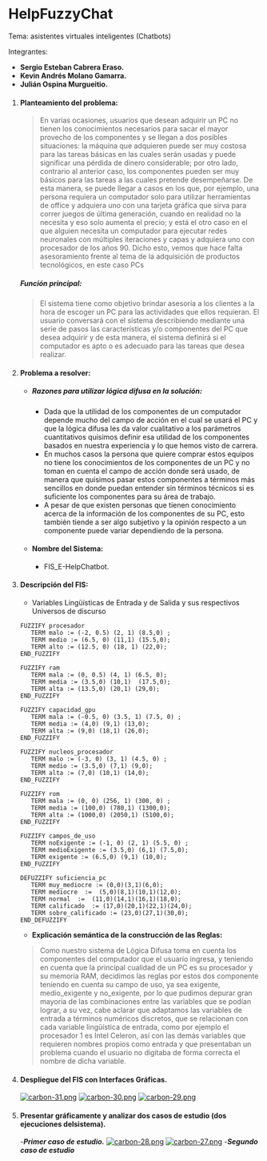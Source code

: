 # HelpFuzzyChat
Tema: asistentes virtuales inteligentes (Chatbots)

Integrantes:

- **Sergio Esteban Cabrera Eraso.**
- **Kevin Andrés Molano Gamarra.**
- **Julián Ospina Murgueitio.**

1. #### Planteamiento del problema:
   > En varias ocasiones, usuarios que desean adquirir un PC no tienen los conocimientos necesarios para sacar el mayor provecho de los componentes y se llegan 
   a dos posibles situaciones: la máquina que adquieren puede ser muy costosa para las tareas básicas en las cuales serán usadas y puede significar una pérdida de 
   dinero considerable; por otro lado, contrario al anterior caso, los componentes pueden ser muy básicos para las tareas a las cuales pretende desempeñarse. 
   De esta manera, se puede llegar a casos en los que, por ejemplo, una persona requiera un computador solo para utilizar herramientas de office y adquiera uno 
   con una tarjeta gráfica que sirva para correr juegos de última generación, cuando en realidad no la necesita y eso solo aumenta el precio; y está el otro caso 
   en el que alguien necesita un computador para ejecutar redes neuronales con múltiples iteraciones y capas y adquiera uno con procesador de los años 90. Dicho esto, 
   vemos que hace falta asesoramiento frente al tema de la adquisición de productos tecnológicos, en este caso PCs
   ##### Función principal:
   > El sistema tiene como objetivo brindar asesoría a los clientes a la hora de escoger un PC para las actividades que ellos requieran. El usuario conversará con 
   el sistema describiendo mediante una serie de pasos las características y/o componentes del PC que desea adquirir y de esta manera, el sistema definirá si el 
   computador es apto o es adecuado para las tareas que desea realizar.
   
2. #### Problema a resolver:
   - ##### Razones para utilizar lógica difusa en la solución:
     - Dada que la utilidad de los componentes de un computador depende mucho del campo de acción en el cual se usará el PC y que la lógica difusa les da valor cualitativo a los parámetros cuantitativos quisimos definir esa utilidad de los componentes basados en nuestra experiencia y lo que hemos visto de carrera.
     - En muchos casos la persona que quiere comprar estos equipos no tiene los conocimientos de los componentes de un PC y no toman en cuenta el campo de acción donde será usado, de manera que quisimos pasar estos componentes a términos más sencillos en donde puedan entender sin términos técnicos si es suficiente los componentes para su área de trabajo.
     - A pesar de que existen personas que tienen conocimiento acerca de la información de los componentes de su PC, esto también tiende a ser algo subjetivo y la opinión respecto a un componente puede variar dependiendo de la persona.

   - #### Nombre del Sistema:
     - FIS_E-HelpChatbot.
3. #### Descripción del FIS:
   - Variables Lingüísticas de Entrada y de Salida y sus respectivos Universos de discurso
   ```
   FUZZIFY procesador
      TERM malo := (-2, 0.5) (2, 1) (8.5,0) ;
      TERM medio := (6.5, 0) (11,1) (15.5,0);
      TERM alto := (12.5, 0) (18, 1) (22,0);
   END_FUZZIFY
   ```
   
   ```
   FUZZIFY ram
      TERM mala := (0, 0.5) (4, 1) (6.5, 0);
      TERM media := (3.5,0) (10,1)  (17.5,0);
      TERM alta := (13.5,0) (20,1) (29,0);
   END_FUZZIFY
   ```
   
   ```
   FUZZIFY capacidad_gpu
      TERM mala := (-0.5, 0) (3.5, 1) (7.5, 0) ;
      TERM media := (4,0) (9,1) (13,0);
      TERM alta := (9,0) (18,1) (26,0);
   END_FUZZIFY
   ```
   
   ```
   FUZZIFY nucleos_procesador
      TERM malo := (-3, 0) (3, 1) (4.5, 0) ;
      TERM medio := (3.5,0) (7,1) (9,0);
      TERM alta := (7,0) (10,1) (14,0);
   END_FUZZIFY
   ```
   
   ```
   FUZZIFY rom
      TERM mala := (0, 0) (256, 1) (300, 0) ;
      TERM media := (100,0) (780,1) (1300,0);
      TERM alta := (1000,0) (2050,1) (5100,0);
   END_FUZZIFY
   ```
   
   ```
   FUZZIFY campos_de_uso
      TERM noExigente := (-1, 0) (2, 1) (5.5, 0) ;
      TERM medioExigente := (3.5,0) (6,1) (7.5,0);
      TERM exigente := (6.5,0) (9,1) (10,0);
   END_FUZZIFY
   ```
   ```
   DEFUZZIFY suficiencia_pc
      TERM muy_mediocre := (0,0)(3,1)(6,0);
      TERM mediocre  :=  (5,0)(8,1)(10,1)(12,0);
      TERM normal  :=  (11,0)(14,1)(16,1)(18,0);
      TERM calificado  := (17,0)(20,1)(22,1)(24,0);
      TERM sobre_calificado := (23,0)(27,1)(30,0);
   END_DEFUZZIFY
   ```
   
   - **Explicación semántica de la construcción de las Reglas:**
   > Como nuestro sistema de Lógica Difusa toma en cuenta los componentes del computador que el usuario ingresa, y teniendo en cuenta que la principal cualidad de un PC es su procesador y su memoria RAM, decidimos las reglas por estos dos componente teniendo en cuenta su campo de uso, ya sea exigente, medio_exigente y no_exigente, por lo que pudimos depurar gran mayoria de las combinaciones entre las variables que se podían lograr, a su vez, cabe aclarar que adaptamos las variables de entrada a términos numéricos discretos, que se relacionan con cada variable lingüística de entrada, como por ejemplo el procesador 1 es Intel Celeron, así con las demás variables que requieren nombres propios como entrada y que presentaban un problema cuando el usuario no digitaba de forma correcta el nombre de dicha variable.


4. #### Despliegue del FIS con Interfaces Gráficas.
     [![carbon-31.png](https://i.postimg.cc/yxsVTCGx/carbon-31.png)](https://postimg.cc/9Rg5WKCH)
     [![carbon-30.png](https://i.postimg.cc/dVxrN5ww/carbon-30.png)](https://postimg.cc/68C8yL8m)
     [![carbon-29.png](https://i.postimg.cc/Nj95FBvv/carbon-29.png)](https://postimg.cc/QFDXnLMf)
5. #### Presentar gráficamente y analizar dos casos de estudio (dos ejecuciones delsistema).
   -***Primer caso de estudio.***
     [![carbon-28.png](https://i.postimg.cc/fRCt1BsJ/carbon-28.png)](https://postimg.cc/Jsyzk3GL)
     [![carbon-27.png](https://i.postimg.cc/SRg3wBgg/carbon-27.png)](https://postimg.cc/fS08drnd)
   -***Segundo caso de estudio***
     
     
